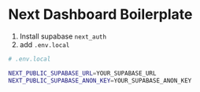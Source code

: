 # Next Dashboard Boilerplate



1. Install supabase `next_auth`
2. add `.env.local`
```bash
# .env.local

NEXT_PUBLIC_SUPABASE_URL=YOUR_SUPABASE_URL
NEXT_PUBLIC_SUPABASE_ANON_KEY=YOUR_SUPABASE_ANON_KEY
```

